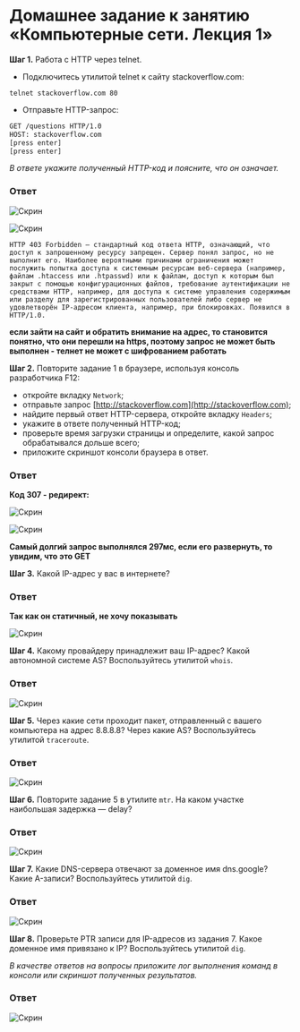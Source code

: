 # Домашнее задание к занятию «Компьютерные сети. Лекция 1»


**Шаг 1.** Работа c HTTP через telnet.

- Подключитесь утилитой telnet к сайту stackoverflow.com:

`telnet stackoverflow.com 80`
 
- Отправьте HTTP-запрос:

```bash
GET /questions HTTP/1.0
HOST: stackoverflow.com
[press enter]
[press enter]
```
*В ответе укажите полученный HTTP-код и поясните, что он означает.*

### Ответ

![Скрин](https://github.com/Jlljully/Net_1/blob/main/Screenshot_2.png "telnet")

![Скрин](https://github.com/Jlljully/Net_1/blob/main/Screenshot_33.png "telnet")

```
HTTP 403 Forbidden — стандартный код ответа HTTP, означающий, что доступ к запрошенному ресурсу запрещен. Сервер понял запрос, но не выполнит его. Наиболее вероятными причинами ограничения может послужить попытка доступа к системным ресурсам веб-сервера (например, файлам .htaccess или .htpasswd) или к файлам, доступ к которым был закрыт с помощью конфигурационных файлов, требование аутентификации не средствами HTTP, например, для доступа к системе управления содержимым или разделу для зарегистрированных пользователей либо сервер не удовлетворён IP-адресом клиента, например, при блокировках. Появился в HTTP/1.0.
```

**если зайти на сайт и обратить внимание на адрес, то становится понятно, что они перешли на https, поэтому запрос не может быть выполнен - телнет не может с шифрованием работать**

**Шаг 2.** Повторите задание 1 в браузере, используя консоль разработчика F12:

 - откройте вкладку `Network`;
 - отправьте запрос [http://stackoverflow.com](http://stackoverflow.com);
 - найдите первый ответ HTTP-сервера, откройте вкладку `Headers`;
 - укажите в ответе полученный HTTP-код;
 - проверьте время загрузки страницы и определите, какой запрос обрабатывался дольше всего;
 - приложите скриншот консоли браузера в ответ.

### Ответ

**Код 307 - редирект:**

![Скрин](https://github.com/Jlljully/Net_1/blob/main/Screenshot_4.png "F12")

![Скрин](https://github.com/Jlljully/Net_1/blob/main/Screenshot_5.png "F12")

**Самый долгий запрос выполнялся 297мс, если его развернуть, то увидим, что это GET**

**Шаг 3.** Какой IP-адрес у вас в интернете?

### Ответ

**Так как он статичный, не хочу показывать**

![Скрин](https://github.com/Jlljully/Net_1/blob/main/Screenshot_6.png "IP")

**Шаг 4.** Какому провайдеру принадлежит ваш IP-адрес? Какой автономной системе AS? Воспользуйтесь утилитой `whois`.

### Ответ

![Скрин](https://github.com/Jlljully/Net_1/blob/main/Screenshot_7.png "whois")

**Шаг 5.** Через какие сети проходит пакет, отправленный с вашего компьютера на адрес 8.8.8.8? Через какие AS? Воспользуйтесь утилитой `traceroute`.

### Ответ

![Скрин](https://github.com/Jlljully/Net_1/blob/main/Screenshot_8.png "whois")

**Шаг 6.** Повторите задание 5 в утилите `mtr`. На каком участке наибольшая задержка — delay?

### Ответ

![Скрин](https://github.com/Jlljully/Net_1/blob/main/Screenshot_9.png "mtr")

**Шаг 7.** Какие DNS-сервера отвечают за доменное имя dns.google? Какие A-записи? Воспользуйтесь утилитой `dig`.

### Ответ

![Скрин](https://github.com/Jlljully/Net_1/blob/main/Screenshot_10.png "dig")

**Шаг 8.** Проверьте PTR записи для IP-адресов из задания 7. Какое доменное имя привязано к IP? Воспользуйтесь утилитой `dig`.

*В качестве ответов на вопросы приложите лог выполнения команд в консоли или скриншот полученных результатов.*

### Ответ

![Скрин](https://github.com/Jlljully/Net_1/blob/main/Screenshot_11.png "dig")
